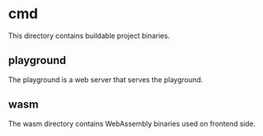 # cmd

This directory contains buildable project binaries.

## playground

The playground is a web server that serves the playground.

## wasm

The wasm directory contains WebAssembly binaries used on frontend side.
